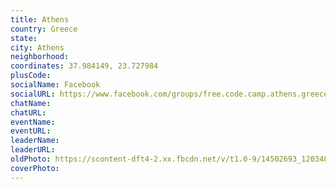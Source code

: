 ```yaml
---
title: Athens
country: Greece
state: 
city: Athens
neighborhood: 
coordinates: 37.984149, 23.727984
plusCode:
socialName: Facebook
socialURL: https://www.facebook.com/groups/free.code.camp.athens.greece
chatName:
chatURL:
eventName:
eventURL:
leaderName:
leaderURL:
oldPhoto: https://scontent-dft4-2.xx.fbcdn.net/v/t1.0-9/14502693_1203483583057258_5182169845311210724_n.jpg?oh=6075032964e45d081bfc8edd84699da5&oe=59515494
coverPhoto:
---
```

